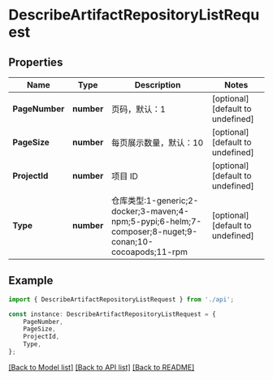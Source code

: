 # DescribeArtifactRepositoryListRequest


## Properties

Name | Type | Description | Notes
------------ | ------------- | ------------- | -------------
**PageNumber** | **number** | 页码，默认：1 | [optional] [default to undefined]
**PageSize** | **number** | 每页展示数量，默认：10 | [optional] [default to undefined]
**ProjectId** | **number** | 项目 ID | [optional] [default to undefined]
**Type** | **number** | 仓库类型:1-generic;2-docker;3-maven;4-npm;5-pypi;6-helm;7-composer;8-nuget;9-conan;10-cocoapods;11-rpm | [optional] [default to undefined]

## Example

```typescript
import { DescribeArtifactRepositoryListRequest } from './api';

const instance: DescribeArtifactRepositoryListRequest = {
    PageNumber,
    PageSize,
    ProjectId,
    Type,
};
```

[[Back to Model list]](../README.md#documentation-for-models) [[Back to API list]](../README.md#documentation-for-api-endpoints) [[Back to README]](../README.md)
